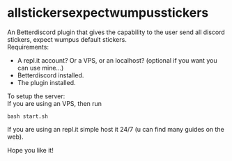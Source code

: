 # allstickersexpectwumpusstickers
An Betterdiscord plugin that gives the capability to the user send all discord stickers, expect wumpus default stickers.
<br>
Requirements:
- A repl.it account? Or a VPS, or an localhost? (optional if you want you can use mine...)
- Betterdiscord installed.
- The plugin installed.

To setup the server:
<br>If you are using an VPS, then run
```
bash start.sh
```
If you are using an repl.it simple host it 24/7 (u can find many guides on the web).

Hope you like it!